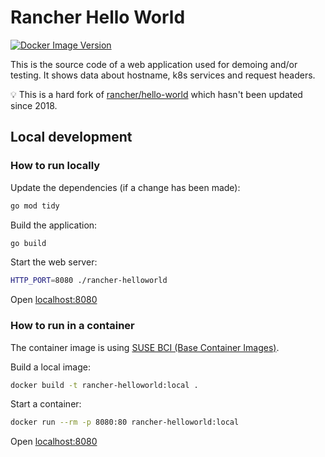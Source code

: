 # Rancher Hello World

[![Docker Image Version](https://img.shields.io/docker/v/devprofr/rancher-helloworld?label=Docker)](https://hub.docker.com/r/devprofr/rancher-helloworld)

This is the source code of a web application used for demoing and/or testing. It shows data about hostname, k8s services and request headers.

💡 This is a hard fork of [rancher/hello-world](https://github.com/rancher/hello-world) which hasn't been updated since 2018.

## Local development

### How to run locally

Update the dependencies (if a change has been made):

```bash
go mod tidy
```

Build the application:

```bash
go build
```

Start the web server:

````bash
HTTP_PORT=8080 ./rancher-helloworld
````

Open [localhost:8080](http://localhost:8080)

### How to run in a container

The container image is using [SUSE BCI (Base Container Images)](https://registry.suse.com/).

Build a local image:

```bash
docker build -t rancher-helloworld:local .
```

Start a container:

```bash
docker run --rm -p 8080:80 rancher-helloworld:local
```

Open [localhost:8080](http://localhost:8080)
